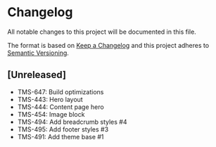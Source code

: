 # Changelog

All notable changes to this project will be documented in this file.

The format is based on [Keep a Changelog](http://keepachangelog.com/en/1.0.0/)
and this project adheres to [Semantic Versioning](http://semver.org/spec/v2.0.0.html).

## [Unreleased]

- TMS-647: Build optimizations
- TMS-443: Hero layout
- TMS-444: Content page hero
- TMS-454: Image block
- TMS-494: Add breadcrumb styles #4
- TMS-495: Add footer styles #3
- TMS-491: Add theme base #1
